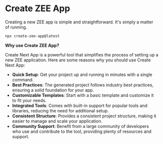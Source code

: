 # Create ZEE App

Creating a new ZEE app is simple and straightforward. It's simply a matter of running.


```sh
npx create-zee-app@latest
```

**Why use Create ZEE App?**

Create Next App is a powerful tool that simplifies the process of setting up a new ZEE application. Here are some reasons why you should use Create Next App:

- **Quick Setup**: Get your project up and running in minutes with a single command.
- **Best Practices**: The generated project follows industry best practices, ensuring a solid foundation for your app.
- **Customizable Templates**: Start with a basic template and customize it to fit your needs.
- **Integrated Tools**: Comes with built-in support for popular tools and libraries, reducing the need for additional setup.
- **Consistent Structure**: Provides a consistent project structure, making it easier to manage and scale your application.
- **Community Support**: Benefit from a large community of developers who use and contribute to the tool, providing plenty of resources and support.

